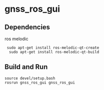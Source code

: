 # gnss_ros_gui



## Dependencies
ros melodic  
```
 sudo apt-get install ros-melodic-qt-create
  sudo apt-get install ros-melodic-qt-build
```


## Build and Run
```
source devel/setup.bash
rosrun gnss_ros_gui gnss_ros_gui
```